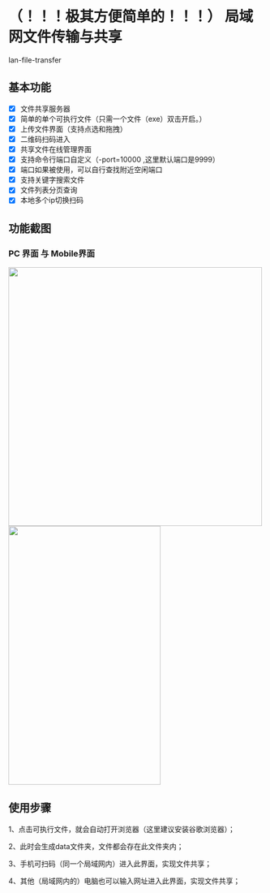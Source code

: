# （！！！极其方便简单的！！！）   局域网文件传输与共享

lan-file-transfer

## 基本功能

- [x] 文件共享服务器
- [x] 简单的单个可执行文件（只需一个文件（exe）双击开启。）
- [x] 上传文件界面（支持点选和拖拽）
- [x] 二维码扫码进入
- [x] 共享文件在线管理界面
- [x] 支持命令行端口自定义（-port=10000 ,这里默认端口是9999）
- [x] 端口如果被使用，可以自行查找附近空闲端口
- [x] 支持关键字搜索文件
- [x] 文件列表分页查询
- [x] 本地多个ip切换扫码

## 功能截图

### PC 界面 与 Mobile界面

<img src=https://user-images.githubusercontent.com/53111507/176719722-5ad36ce2-424e-4fbb-bbc2-251db8a7e9fe.png  width=500 height=510/> <img src=https://user-images.githubusercontent.com/53111507/176719871-8b31f639-828b-4d3a-ba8f-fef550f61f41.jpg width=300 height=510 />









##  使用步骤
1、点击可执行文件，就会自动打开浏览器（这里建议安装谷歌浏览器）；

2、此时会生成data文件夹，文件都会存在此文件夹内；

3、手机可扫码（同一个局域网内）进入此界面，实现文件共享；

4、其他（局域网内的）电脑也可以输入网址进入此界面，实现文件共享；


